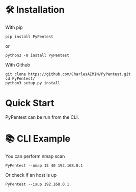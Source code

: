 # 🛠️ Installation

With pip

```
pip install PyPentest
```
or

```
python3 -m install PyPentest
```


With Github

```
git clone https://github.com/CharlesAIMIN/PyPentest.git
cd PyPentest/
python3 setup.py install
```

# Quick Start
PyPentest can be run from the CLI.

# 📚 CLI Example

You can perform nmap scan

```
PyPentest --nmap 15 40 192.168.0.1
```

Or check if an host is up

```
PyPentest --isup 192.168.0.1
```
